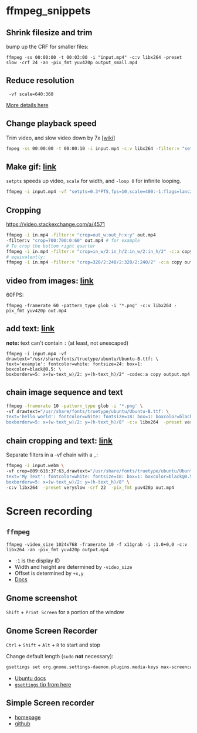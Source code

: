 # ffmpeg_snippets

## Shrink filesize and trim

bump up the CRF for smaller files:

```
ffmpeg -ss 00:00:00 -t 00:03:00 -i "input.mp4" -c:v libx264 -preset slow -crf 24 -an -pix_fmt yuv420p output_small.mp4
```

## Reduce resolution

```
 -vf scale=640:360
```

[More details here](https://trac.ffmpeg.org/wiki/Scaling)

## Change playback speed

Trim video, and slow video down by 7x [[wiki](https://trac.ffmpeg.org/wiki/How%20to%20speed%20up%20/%20slow%20down%20a%20video)]

```bash
fmpeg -ss 00:00:00 -t 00:00:10 -i input.mp4 -c:v libx264 -filter:v "setpts=7*PTS" -preset slow -crf 26 -an -pix_fmt yuv420p output.mp4
```

## Make gif: [link](https://superuser.com/questions/556029/how-do-i-convert-a-video-to-gif-using-ffmpeg-with-reasonable-quality)

`setpts` speeds up video, `scale` for width, and `-loop 0` for infinite looping.

```bash
ffmpeg -i input.mp4 -vf "setpts=0.3*PTS,fps=10,scale=400:-1:flags=lanczos,split[s0][s1];[s0]palettegen[p];[s1][p]paletteuse" -loop 0 output.gif
```

## Cropping

https://video.stackexchange.com/a/4571

```bash
ffmpeg -i in.mp4 -filter:v "crop=out_w:out_h:x:y" out.mp4
-filter:v "crop=700:700:0:60" out.mp4 # for example
# To crop the bottom right quarter
ffmpeg -i in.mp4 -filter:v "crop=in_w/2:in_h/2:in_w/2:in_h/2" -c:a copy out.mp4
# equivalently:
ffmpeg -i in.mp4 -filter:v "crop=320/2:240/2:320/2:240/2" -c:a copy out.mp4
```

## video from images: [link](https://stackoverflow.com/questions/24961127/how-to-create-a-video-from-images-with-ffmpeg)

60FPS: 

```
ffmpeg -framerate 60 -pattern_type glob -i '*.png' -c:v libx264 -pix_fmt yuv420p out.mp4
```

## add text: [link](https://stackoverflow.com/a/17624103)

**note:** text can't contain `:` (at least, not unescaped) 

```
ffmpeg -i input.mp4 -vf drawtext="/usr/share/fonts/truetype/ubuntu/Ubuntu-B.ttf: \
text='example': fontcolor=white: fontsize=24: box=1: boxcolor=black@0.5: \
boxborderw=5: x=(w-text_w)/2: y=(h-text_h)/2" -codec:a copy output.mp4
```

## chain image sequence and text

```bash
ffmpeg -framerate 10 -pattern_type glob -i '*.png' \
-vf drawtext="/usr/share/fonts/truetype/ubuntu/Ubuntu-B.ttf: \
text='hello world': fontcolor=white: fontsize=18: box=1: boxcolor=black@0.5: \
boxborderw=5: x=(w-text_w)/2: y=(h-text_h)/8" -c:v libx264  -preset veryslow -crf 22  -pix_fmt yuv420p ../videoname.mp4
```

## chain cropping and text: [link](https://trac.ffmpeg.org/wiki/FilteringGuide#FiltergraphChainFilterrelationship)

Separate filters in a -vf chain with a `,`: 

```bash
ffmpeg -i input.webm \
-vf crop=809:616:37:63,drawtext="/usr/share/fonts/truetype/ubuntu/Ubuntu-B.ttf: \
text='My Text': fontcolor=white: fontsize=18: box=1: boxcolor=black@0.5: \
boxborderw=5: x=(w-text_w)/2: y=(h-text_h)/8" \
-c:v libx264  -preset veryslow -crf 22  -pix_fmt yuv420p out.mp4
```

# Screen recording

## `ffmpeg`

```
ffmpeg -video_size 1024x768 -framerate 10 -f x11grab -i :1.0+0,0 -c:v libx264 -an -pix_fmt yuv420p output.mp4
```

* `:1` is the display ID
* Width and height are determined by `-video_size`
* Offset is determined by `+x,y`
* [Docs](https://trac.ffmpeg.org/wiki/Capture/Desktop)

## Gnome screenshot

`Shift` + `Print Screen` for a portion of the window

## Gnome Screen Recorder

`Ctrl` + `Shift` + `Alt` + `R` to start and stop

Change default length (`sudo` **not** necessary):

```bash
gsettings set org.gnome.settings-daemon.plugins.media-keys max-screencast-length 45
```

* [Ubuntu docs](https://help.ubuntu.com/stable/ubuntu-help/screen-shot-record.html)
* [`gsettings` tip from here](http://antoine-schellenberger.com/linux/2014/11/03/change-default-screencast-duration-in-gnome-3.html)

## Simple Screen recorder

* [homepage](https://www.maartenbaert.be/simplescreenrecorder/)
* [github](https://github.com/MaartenBaert/ssr)
